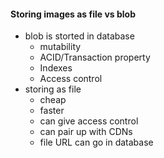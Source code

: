 #### Storing images as file vs blob
- blob is storted in database
  - mutability
  - ACID/Transaction property
  - Indexes
  - Access control
- storing as file
  - cheap
  - faster
  - can give access control
  - can pair up with CDNs
  - file URL can go in database 
 
